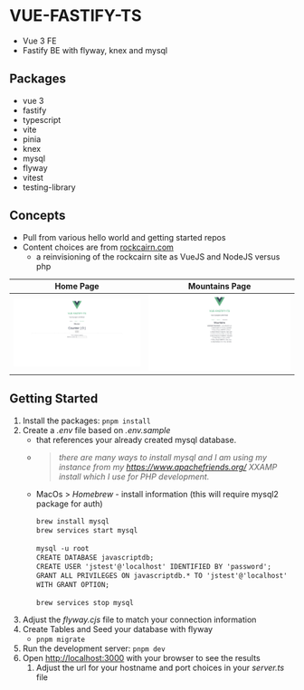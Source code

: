 # VUE-FASTIFY-TS

- Vue 3 FE
- Fastify BE with flyway, knex and mysql

## Packages

- vue 3
- fastify
- typescript
- vite
- pinia
- knex
- mysql
- flyway
- vitest
- testing-library

## Concepts

- Pull from various hello world and getting started repos
- Content choices are from [rockcairn.com](http://rockcairn.com)
  - a reinvisioning of the rockcairn site as VueJS and NodeJS versus php

| Home Page                                         | Mountains Page                                          |
| ------------------------------------------------- | ------------------------------------------------------- |
| ![Home Page](/public/documentation/home-page.jpg) | ![Peaks Page](/public/documentation/mountains-page.jpg) |

## Getting Started

1. Install the packages: `pnpm install`
1. Create a _.env_ file based on _.env.sample_
   - that references your already created mysql database.
   - > _there are many ways to install mysql and I am using my instance from my
     > https://www.apachefriends.org/ XXAMP install which I use for PHP development._
   - MacOs >  _Homebrew_ - install information (this will require mysql2 package for auth)
      ```
      brew install mysql
      brew services start mysql
      
      mysql -u root
      CREATE DATABASE javascriptdb;
      CREATE USER 'jstest'@'localhost' IDENTIFIED BY 'password';
      GRANT ALL PRIVILEGES ON javascriptdb.* TO 'jstest'@'localhost' WITH GRANT OPTION;
      
      brew services stop mysql
      ```
1. Adjust the _flyway.cjs_ file to match your connection information
1. Create Tables and Seed your database with flyway
   - `pnpm migrate`
1. Run the development server: `pnpm dev`
1. Open [http://localhost:3000](http://localhost:3000) with your browser to see the results
   1. Adjust the url for your hostname and port choices in your _server.ts_ file
